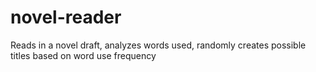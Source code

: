 # novel-reader
Reads in a novel draft, analyzes words used, randomly creates possible titles based on word use frequency
